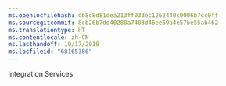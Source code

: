 ```yaml
---
ms.openlocfilehash: db8c8d81dea213ff033ec1262440c0006b7cc0ff
ms.sourcegitcommit: 8cb26b7dd40280a7403d46ee59a4e57be55ab462
ms.translationtype: HT
ms.contentlocale: zh-CN
ms.lasthandoff: 10/17/2019
ms.locfileid: "68165386"
---
```

 Integration Services 